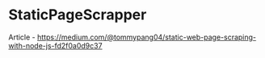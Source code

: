 # StaticPageScrapper
Article - https://medium.com/@tommypang04/static-web-page-scraping-with-node-js-fd2f0a0d9c37
